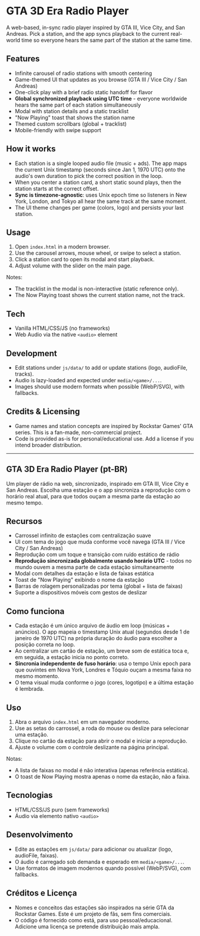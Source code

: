 # GTA 3D Era Radio Player

A web-based, in-sync radio player inspired by GTA III, Vice City, and San Andreas. Pick a station, and the app syncs playback to the current real-world time so everyone hears the same part of the station at the same time.

## Features

- Infinite carousel of radio stations with smooth centering
- Game-themed UI that updates as you browse (GTA III / Vice City / San Andreas)
- One-click play with a brief radio static handoff for flavor
- **Global synchronized playback using UTC time** - everyone worldwide hears the same part of each station simultaneously
- Modal with station details and a static tracklist
- "Now Playing" toast that shows the station name
- Themed custom scrollbars (global + tracklist)
- Mobile-friendly with swipe support

## How it works

- Each station is a single looped audio file (music + ads). The app maps the current Unix timestamp (seconds since Jan 1, 1970 UTC) onto the audio's own duration to pick the correct position in the loop.
- When you center a station card, a short static sound plays, then the station starts at the correct offset.
- **Sync is timezone-agnostic**: uses Unix epoch time so listeners in New York, London, and Tokyo all hear the same track at the same moment.
- The UI theme changes per game (colors, logo) and persists your last station.

## Usage

1. Open `index.html` in a modern browser.
2. Use the carousel arrows, mouse wheel, or swipe to select a station.
3. Click a station card to open its modal and start playback.
4. Adjust volume with the slider on the main page.

Notes:

- The tracklist in the modal is non-interactive (static reference only).
- The Now Playing toast shows the current station name, not the track.

## Tech

- Vanilla HTML/CSS/JS (no frameworks)
- Web Audio via the native `<audio>` element

## Development

- Edit stations under `js/data/` to add or update stations (logo, audioFile, tracks).
- Audio is lazy-loaded and expected under `media/<game>/...`.
- Images should use modern formats when possible (WebP/SVG), with fallbacks.

## Credits & Licensing

- Game names and station concepts are inspired by Rockstar Games' GTA series. This is a fan-made, non-commercial project.
- Code is provided as-is for personal/educational use. Add a license if you intend broader distribution.

---

## GTA 3D Era Radio Player (pt-BR)

Um player de rádio na web, sincronizado, inspirado em GTA III, Vice City e San Andreas. Escolha uma estação e o app sincroniza a reprodução com o horário real atual, para que todos ouçam a mesma parte da estação ao mesmo tempo.

## Recursos

- Carrossel infinito de estações com centralização suave
- UI com tema do jogo que muda conforme você navega (GTA III / Vice City / San Andreas)
- Reprodução com um toque e transição com ruído estático de rádio
- **Reprodução sincronizada globalmente usando horário UTC** - todos no mundo ouvem a mesma parte de cada estação simultaneamente
- Modal com detalhes da estação e lista de faixas estática
- Toast de "Now Playing" exibindo o nome da estação
- Barras de rolagem personalizadas por tema (global + lista de faixas)
- Suporte a dispositivos móveis com gestos de deslizar

## Como funciona

- Cada estação é um único arquivo de áudio em loop (músicas + anúncios). O app mapeia o timestamp Unix atual (segundos desde 1 de janeiro de 1970 UTC) na própria duração do áudio para escolher a posição correta no loop.
- Ao centralizar um cartão de estação, um breve som de estática toca e, em seguida, a estação inicia no ponto correto.
- **Sincronia independente de fuso horário**: usa o tempo Unix epoch para que ouvintes em Nova York, Londres e Tóquio ouçam a mesma faixa no mesmo momento.
- O tema visual muda conforme o jogo (cores, logotipo) e a última estação é lembrada.

## Uso

1. Abra o arquivo `index.html` em um navegador moderno.
2. Use as setas do carrossel, a roda do mouse ou deslize para selecionar uma estação.
3. Clique no cartão da estação para abrir o modal e iniciar a reprodução.
4. Ajuste o volume com o controle deslizante na página principal.

Notas:

- A lista de faixas no modal é não interativa (apenas referência estática).
- O toast de Now Playing mostra apenas o nome da estação, não a faixa.

## Tecnologias

- HTML/CSS/JS puro (sem frameworks)
- Áudio via elemento nativo `<audio>`

## Desenvolvimento

- Edite as estações em `js/data/` para adicionar ou atualizar (logo, audioFile, faixas).
- O áudio é carregado sob demanda e esperado em `media/<game>/...`.
- Use formatos de imagem modernos quando possível (WebP/SVG), com fallbacks.

## Créditos e Licença

- Nomes e conceitos das estações são inspirados na série GTA da Rockstar Games. Este é um projeto de fãs, sem fins comerciais.
- O código é fornecido como está, para uso pessoal/educacional. Adicione uma licença se pretende distribuição mais ampla.
